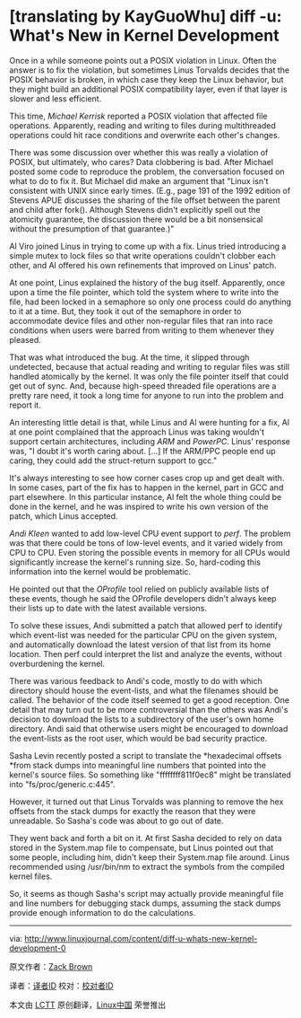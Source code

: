 [translating by KayGuoWhu]
diff -u: What's New in Kernel Development
================================================================================
Once in a while someone points out a POSIX violation in Linux. Often the answer is to fix the violation, but sometimes Linus Torvalds decides that the POSIX behavior is broken, in which case they keep the Linux behavior, but they might build an additional POSIX compatibility layer, even if that layer is slower and less efficient.

This time, *Michael Kerrisk* reported a POSIX violation that affected file operations. Apparently, reading and writing to files during multithreaded operations could hit race conditions and overwrite each other's changes.

There was some discussion over whether this was really a violation of POSIX, but ultimately, who cares? Data clobbering is bad. After Michael posted some code to reproduce the problem, the conversation focused on what to do to fix it. But Michael did make an argument that "Linux isn't consistent with UNIX since early times. (E.g., page 191 of the 1992 edition of Stevens APUE discusses the sharing of the file offset between the parent and child after fork(). Although Stevens didn't explicitly spell out the atomicity guarantee, the discussion there would be a bit nonsensical without the presumption of that guarantee.)"

Al Viro joined Linus in trying to come up with a fix. Linus tried introducing a simple mutex to lock files so that write operations couldn't clobber each other, and Al offered his own refinements that improved on Linus' patch.

At one point, Linus explained the history of the bug itself. Apparently, once upon a time the file pointer, which told the system where to write into the file, had been locked in a semaphore so only one process could do anything to it at a time. But, they took it out of the semaphore in order to accommodate device files and other non-regular files that ran into race conditions when users were barred from writing to them whenever they pleased.

That was what introduced the bug. At the time, it slipped through undetected, because that actual reading and writing to regular files was still handled atomically by the kernel. It was only the file pointer itself that could get out of sync. And, because high-speed threaded file operations are a pretty rare need, it took a long time for anyone to run into the problem and report it.

An interesting little detail is that, while Linus and Al were hunting for a fix, Al at one point complained that the approach Linus was taking wouldn't support certain architectures, including *ARM* and *PowerPC*. Linus' response was, "I doubt it's worth caring about. [...] If the ARM/PPC people end up caring, they could add the struct-return support to gcc."

It's always interesting to see how corner cases crop up and get dealt with. In some cases, part of the fix has to happen in the kernel, part in GCC and part elsewhere. In this particular instance, Al felt the whole thing could be done in the kernel, and he was inspired to write his own version of the patch, which Linus accepted.

*Andi Kleen* wanted to add low-level CPU event support to *perf*. The problem was that there could be tons of low-level events, and it varied widely from CPU to CPU. Even storing the possible events in memory for all CPUs would significantly increase the kernel's running size. So, hard-coding this information into the kernel would be problematic.

He pointed out that the *OProfile* tool relied on publicly available lists of these events, though he said the OProfile developers didn't always keep their lists up to date with the latest available versions.

To solve these issues, Andi submitted a patch that allowed perf to identify which event-list was needed for the particular CPU on the given system, and automatically download the latest version of that list from its home location. Then perf could interpret the list and analyze the events, without overburdening the kernel.

There was various feedback to Andi's code, mostly to do with which directory should house the event-lists, and what the filenames should be called. The behavior of the code itself seemed to get a good reception. One detail that may turn out to be more controversial than the others was Andi's decision to download the lists to a subdirectory of the user's own home directory. Andi said that otherwise users might be encouraged to download the event-lists as the root user, which would be bad security practice.

Sasha Levin recently posted a script to translate the *hexadecimal offsets *from stack dumps into meaningful line numbers that pointed into the kernel's source files. So something like "ffffffff811f0ec8" might be translated into "fs/proc/generic.c:445".

However, it turned out that Linus Torvalds was planning to remove the hex offsets from the stack dumps for exactly the reason that they were unreadable. So Sasha's code was about to go out of date.

They went back and forth a bit on it. At first Sasha decided to rely on data stored in the System.map file to compensate, but Linus pointed out that some people, including him, didn't keep their System.map file around. Linus recommended using /usr/bin/nm to extract the symbols from the compiled kernel files.

So, it seems as though Sasha's script may actually provide meaningful file and line numbers for debugging stack dumps, assuming the stack dumps provide enough information to do the calculations. 

--------------------------------------------------------------------------------

via: http://www.linuxjournal.com/content/diff-u-whats-new-kernel-development-0

原文作者：[Zack Brown][a]

译者：[译者ID](https://github.com/译者ID) 校对：[校对者ID](https://github.com/校对者ID)

本文由 [LCTT](https://github.com/LCTT/TranslateProject) 原创翻译，[Linux中国](http://linux.cn/) 荣誉推出

[a]:http://www.linuxjournal.com/user/801501
